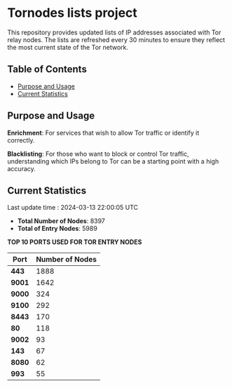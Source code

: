# Tornodes lists project

This repository provides updated lists of IP addresses associated with Tor relay nodes. The lists are refreshed every 30 minutes to ensure they reflect the most current state of the Tor network.

## Table of Contents

- [Purpose and Usage](#purpose-and-usage)
- [Current Statistics](#current-statistics)


## Purpose and Usage

**Enrichment**: For services that wish to allow Tor traffic or identify it correctly.

**Blacklisting**: For those who want to block or control Tor traffic, understanding which IPs belong to Tor can be a starting point with a high accuracy.

## Current Statistics

Last update time : 2024-03-13 22:00:05 UTC

- **Total Number of Nodes**: 8397
- **Total of Entry Nodes**: 5989

**TOP 10 PORTS USED FOR TOR ENTRY NODES**

| **Port** | **Number of Nodes** |
|------|-----------------|
| **443**   | 1888  |
| **9001**   | 1642  |
| **9000**   | 324  |
| **9100**   | 292  |
| **8443**   | 170  |
| **80**   | 118  |
| **9002**   | 93  |
| **143**   | 67  |
| **8080**   | 62  |
| **993**   | 55  |

